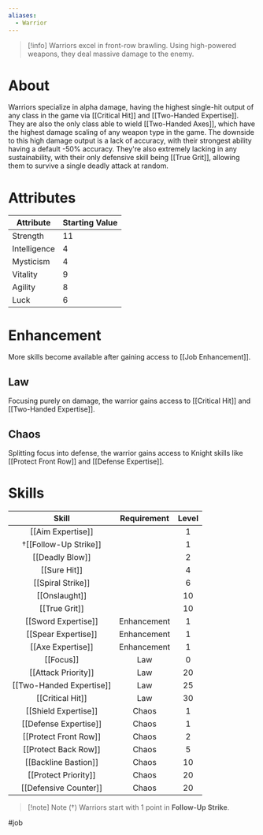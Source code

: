 ```yaml
---
aliases:
  - Warrior
---
```

>[!info]
>Warriors excel in front-row brawling. Using high-powered weapons, they deal massive damage to the enemy.

# About
Warriors specialize in alpha damage, having the highest single-hit output of any class in the game via [[Critical Hit]] and [[Two-Handed Expertise]]. They are also the only class able to wield [[Two-Handed Axes]], which have the highest damage scaling of any weapon type in the game. The downside to this high damage output is a lack of accuracy, with their strongest ability having a default -50% accuracy. They're also extremely lacking in any sustainability, with their only defensive skill being [[True Grit]], allowing them to survive a single deadly attack at random.
# Attributes
| Attribute    | Starting Value |
| ------------ | -------------- |
| Strength     | 11             |
| Intelligence | 4              |
| Mysticism    | 4              |
| Vitality     | 9              |
| Agility      | 8              |
| Luck         | 6              |
# Enhancement
More skills become available after gaining access to [[Job Enhancement]].
## Law
Focusing purely on damage, the warrior gains access to [[Critical Hit]] and [[Two-Handed Expertise]].
## Chaos
Splitting focus into defense, the warrior gains access to Knight skills like [[Protect Front Row]] and [[Defense Expertise]].
# Skills
|          Skill           | Requirement | Level |
|:------------------------:|:-----------:|:-----:|
|    [[Aim Expertise]]     |             |   1   |
|   †[[Follow-Up Strike]]   |             |   1   |
|     [[Deadly Blow]]      |             |   2   |
|       [[Sure Hit]]       |             |   4   |
|    [[Spiral Strike]]     |             |   6   |
|      [[Onslaught]]       |             |  10   |
|      [[True Grit]]       |             |  10   |
|   [[Sword Expertise]]    | Enhancement |   1   |
|   [[Spear Expertise]]    | Enhancement |   1   |
|    [[Axe Expertise]]     | Enhancement |   1   |
|        [[Focus]]         |     Law     |   0   |
|   [[Attack Priority]]    |     Law     |  20   |
| [[Two-Handed Expertise]] |     Law     |  25   |
|     [[Critical Hit]]     |     Law     |  30   |
|   [[Shield Expertise]]   |    Chaos    |   1   |
|  [[Defense Expertise]]   |    Chaos    |   1   |
|  [[Protect Front Row]]   |    Chaos    |   2   |
|   [[Protect Back Row]]   |    Chaos    |   5   |
|   [[Backline Bastion]]   |    Chaos    |  10   |
|   [[Protect Priority]]   |    Chaos    |  20   |
|  [[Defensive Counter]]   |    Chaos    |  20   |

> [!note] Note (†)
> Warriors start with 1 point in **Follow-Up Strike**.

#job